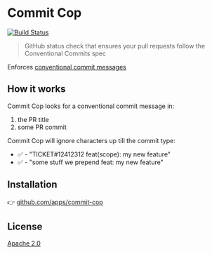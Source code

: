 # Commit Cop

[![Build Status](https://travis-ci.com/zieka/commit-cop.svg?branch=master)](https://travis-ci.com/zieka/commit-cop)

> GitHub status check that ensures your pull requests follow the Conventional Commits spec

Enforces [conventional commit messages](https://conventionalcommits.org)

## How it works

Commit Cop looks for a conventional commit message in:

1. the PR title
2. some PR commit

Commit Cop will ignore characters up till the commit type:

-   ✅ - "TICKET#12412312 feat(scope): my new feature"
-   ✅ - "some stuff we prepend feat: my new feature"

## Installation

👉 [github.com/apps/commit-cop](https://github.com/apps/commit-cop)

## License

[Apache 2.0](LICENSE)
